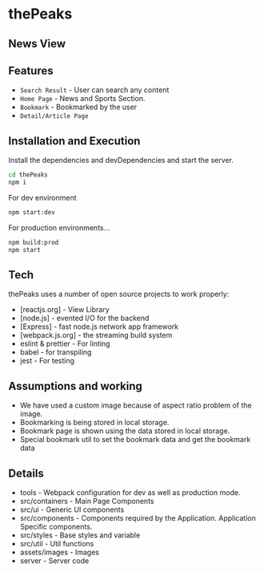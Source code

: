 # thePeaks

## News View

## Features

-   `Search Result` - User can search any content
-   `Home Page` - News and Sports Section.
-   `Bookmark` - Bookmarked by the user
-   `Detail/Article Page`

## Installation and Execution

Install the dependencies and devDependencies and start the server.

```sh
cd thePeaks
npm i
```

For dev environment

```sh
npm start:dev
```

For production environments...

```sh
npm build:prod
npm start
```

## Tech

thePeaks uses a number of open source projects to work properly:

-   [reactjs.org] - View Library
-   [node.js] - evented I/O for the backend
-   [Express] - fast node.js network app framework
-   [webpack.js.org] - the streaming build system
-   eslint & prettier - For linting
-   babel - for transpiling
-   jest - For testing

## Assumptions and working

-   We have used a custom image because of aspect ratio problem of the image.
-   Bookmarking is being stored in local storage.
-   Bookmark page is shown using the data stored in local storage.
-   Special bookmark util to set the bookmark data and get the bookmark data

## Details

-   tools - Webpack configuration for dev as well as production mode.
-   src/containers - Main Page Components
-   src/ui - Generic UI components
-   src/components - Components required by the Application. Application Specific components.
-   src/styles - Base styles and variable
-   src/util - Util functions
-   assets/images - Images
-   server - Server code
